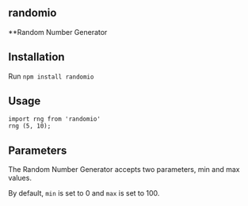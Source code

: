 ## randomio

\*\*Random Number Generator

## Installation

Run `npm install randomio`

## Usage

```
import rng from 'randomio'
rng (5, 10);
```

## Parameters

The Random Number Generator accepts two parameters, min and max values.

By default, `min` is set to 0 and `max` is set to 100.
